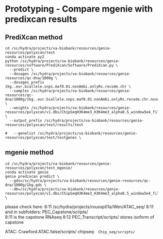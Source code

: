 


# Prototyping - Compare mgenie with predixcan results


## PrediXcan method
```
cd /sc/hydra/projects/va-biobank/resources/genie-resources/polyxcan/test
conda activate py2
python /sc/hydra/projects/va-biobank/resources/genie-resources/software/PrediXcan/Software/PrediXcan.py \
  --predict \
  --dosages /sc/hydra/projects/va-biobank/resources/genie-resources/qc-dna/1000g \
  --dosages_prefix 1kg..eur.biallele.snps.maf0.01.nonAmbi.onlyRs.recode.chr \
  --samples /sc/hydra/projects/va-biobank/resources/genie-resources/qc-dna/1000g/1kg..eur.biallele.snps.maf0.01.nonAmbi.onlyRs.recode.chr.nosex \
  --weights /sc/hydra/projects/va-biobank/resources/genie-resources/polyxcan/v1.dbs/ChipSeqH3K4me3_H3K4me3_alpha0.5_window5e4_filtered.db \
  --output_prefix /sc/hydra/projects/va-biobank/resources/genie-resources/polyxcan/test/results/test

#   --genelist /sc/hydra/projects/va-biobank/resources/genie-resources/polyxcan/test/testgenes \
```

## mgenie method
```
cd /sc/hydra/projects/va-biobank/resources/genie-resources/polyxcan/test_mgenie/
conda activate genie
genie predixcan predict \
  --gds=/sc/hydra/projects/va-biobank/resources/genie-resources/qc-dna/1000g/1kg.gds \
  --db=/sc/hydra/projects/va-biobank/resources/genie-resources/polyxcan/v1.dbs/ChipSeqH3K4me3_H3K4me3_alpha0.5_window5e4_filtered.db \
```  



please check here:
8:11
/sc/hydra/projects/roussp01a/Wen/ATAC_seq/
8:11
and in subfolders: PEC_Capstone/scripts/  
8:11
is the capstone RNAseq
8:12
PEC_Transcript/scripts/  stores isoform of capstone

ATAC: Crawford.ATAC.false/scripts/  chipseq: ` Chip_seq/scripts/`




